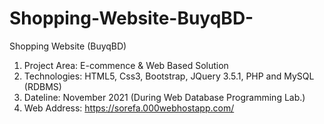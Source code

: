 # Shopping-Website-BuyqBD-
Shopping Website (BuyqBD)
1. Project Area: E-commence & Web Based Solution
2. Technologies: HTML5, Css3, Bootstrap, JQuery 3.5.1, PHP and MySQL (RDBMS)
3. Dateline: November 2021 (During Web Database Programming Lab.)
4. Web Address: https://sorefa.000webhostapp.com/
